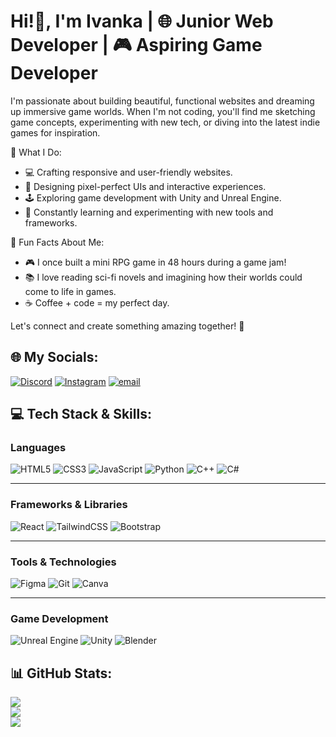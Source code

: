 # Hi!👋,  I'm Ivanka | 🌐 Junior Web Developer | 🎮 Aspiring Game Developer
<p>I'm passionate about building beautiful, functional websites and dreaming up immersive game worlds. When I'm not coding, you'll find me sketching game concepts, experimenting with new tech, or diving into the latest indie games for inspiration.</p> 
<p>🚀 What I Do:</p> 
<ul> 
  <li>💻 Crafting responsive and user-friendly websites.</li> 
  <li>🎨 Designing pixel-perfect UIs and interactive experiences.</li> 
  <li>🕹️ Exploring game development with Unity and Unreal Engine.</li> 
  <li>🔧 Constantly learning and experimenting with new tools and frameworks.</li> 
</ul> 
<p>🌟 Fun Facts About Me:</p> 
<ul> 
  <li>🎮 I once built a mini RPG game in 48 hours during a game jam!</li> 
  <li>📚 I love reading sci-fi novels and imagining how their worlds could come to life in games.</li> 
  <li>☕ Coffee + code = my perfect day.</li> 
</ul> 
<p>Let's connect and create something amazing together! 🌈</p>

## 🌐 My Socials:

[![Discord](https://img.shields.io/badge/Discord-%237289DA.svg?logo=discord&logoColor=white)](https://discord.gg/586014349714259988) [![Instagram](https://img.shields.io/badge/Instagram-%23E4405F.svg?logo=Instagram&logoColor=white)](https://instagram.com/ivan_khalfani) [![email](https://img.shields.io/badge/Email-D14836?logo=gmail&logoColor=white)](mailto:raflyivan02@gmail.com) 

## 💻 Tech Stack & Skills:

### **Languages**
![HTML5](https://img.shields.io/badge/html5-%23E34F26.svg?style=for-the-badge&logo=html5&logoColor=white) 
![CSS3](https://img.shields.io/badge/css3-%231572B6.svg?style=for-the-badge&logo=css3&logoColor=white) 
![JavaScript](https://img.shields.io/badge/javascript-%23323330.svg?style=for-the-badge&logo=javascript&logoColor=%23F7DF1E) 
![Python](https://img.shields.io/badge/python-3670A0?style=for-the-badge&logo=python&logoColor=ffdd54) 
![C++](https://img.shields.io/badge/c++-%2300599C.svg?style=for-the-badge&logo=c%2B%2B&logoColor=white) 
![C#](https://img.shields.io/badge/c%23-%23239120.svg?style=for-the-badge&logo=csharp&logoColor=white)

---

### **Frameworks & Libraries**
![React](https://img.shields.io/badge/react-%2320232a.svg?style=for-the-badge&logo=react&logoColor=%2361DAFB) 
![TailwindCSS](https://img.shields.io/badge/tailwindcss-%2338B2AC.svg?style=for-the-badge&logo=tailwind-css&logoColor=white) 
![Bootstrap](https://img.shields.io/badge/bootstrap-%238511FA.svg?style=for-the-badge&logo=bootstrap&logoColor=white)

---

### **Tools & Technologies**
![Figma](https://img.shields.io/badge/figma-%23F24E1E.svg?style=for-the-badge&logo=figma&logoColor=white) 
![Git](https://img.shields.io/badge/git-%23F05033.svg?style=for-the-badge&logo=git&logoColor=white) 
![Canva](https://img.shields.io/badge/Canva-%2300C4CC.svg?style=for-the-badge&logo=Canva&logoColor=white)

---

### **Game Development**
![Unreal Engine](https://img.shields.io/badge/unrealengine-%23313131.svg?style=for-the-badge&logo=unrealengine&logoColor=white) 
![Unity](https://img.shields.io/badge/unity-%23000000.svg?style=for-the-badge&logo=unity&logoColor=white) 
![Blender](https://img.shields.io/badge/blender-%23F5792A.svg?style=for-the-badge&logo=blender&logoColor=white)

## 📊 GitHub Stats:
![](https://github-readme-stats.vercel.app/api?username=Ivanka214&theme=slateorange&hide_border=false&include_all_commits=false&count_private=false)<br/>
![](https://nirzak-streak-stats.vercel.app/?user=Ivanka214&theme=slateorange&hide_border=false)<br/>
![](https://github-readme-stats.vercel.app/api/top-langs/?username=Ivanka214&theme=slateorange&hide_border=false&include_all_commits=false&count_private=false&layout=compact)
